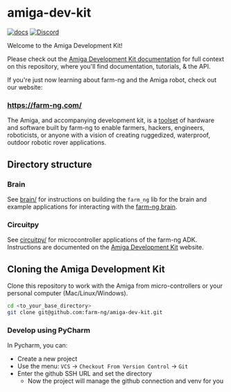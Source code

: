 # amiga-dev-kit

[![docs](https://github.com/farm-ng/amiga-dev-kit/actions/workflows/pages/pages-build-deployment/badge.svg)](https://github.com/farm-ng/amiga-dev-kit/actions/workflows/pages/pages-build-deployment)
[![Discord](https://badgen.net/badge/icon/discord?icon=discord&label)](https://discord.gg/YTCyGsEtBU)

Welcome to the Amiga Development Kit!

Please check out the [Amiga Development Kit documentation](https://farm-ng.github.io/amiga-dev-kit/) for full context on this repository, where you'll find documentation, tutorials, & the API.

If you're just now learning about farm-ng and the Amiga robot, check out our website:

### https://farm-ng.com/

The Amiga, and accompanying development kit, is a [toolset](https://farm-ng.com/collections/amiga-attachments) of hardware and software built by farm-ng to enable farmers, hackers, engineers, roboticists, or anyone with a vision of creating ruggedized, waterproof, outdoor robotic rover applications.

## Directory structure

### Brain

See [brain/](/brain/) for instructions on building the `farm_ng` lib for the brain and example applications for interacting with the [farm-ng brain](https://farm-ng.github.io/amiga-dev-kit/docs/brain/).

### Circuitpy

See [circuitpy/](/circuitpy/) for microcontroller applications of the farm-ng ADK.
Instructions are documented on the [Amiga Development Kit](https://farm-ng.github.io/amiga-dev-kit) website.


## Cloning the Amiga Development Kit

Clone this repository to work with the Amiga from micro-controllers or your personal computer (Mac/Linux/Windows).

```bash
cd <to_your_base_directory>
git clone git@github.com:farm-ng/amiga-dev-kit.git
```

### Develop using PyCharm

In Pycharm, you can:
* Create a new project
* Use the menu: `VCS` -> `Checkout From Version Control` -> `Git`
* Enter the github SSH URL and set the directory
  * Now the project will manage the github connection and venv for you
